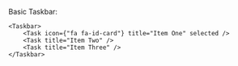 Basic Taskbar:
	
	<Taskbar>
		<Task icon={"fa fa-id-card"} title="Item One" selected />
		<Task title="Item Two" />
		<Task title="Item Three" />
	</Taskbar>